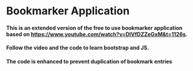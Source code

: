 # Bookmarker Application

#### This is an extended version of the free to use bookmarker application based on https://www.youtube.com/watch?v=DIVfDZZeGxM&t=1126s.

#### Follow the video and the code to learn bootstrap and JS.

#### The code is enhanced to prevent duplication of bookmark entries